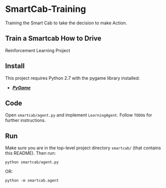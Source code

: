 # SmartCab-Training
Training the Smart Cab to take the decision to make Action.

## Train a Smartcab How to Drive

Reinforcement Learning Project

## Install

This project requires Python 2.7 with the pygame library installed:

* [***PyGame***](https://www.pygame.org/wiki/GettingStarted)

## Code

Open `smartcab/agent.py` and implement `LearningAgent`. Follow `TODO`s for further instructions.

## Run

Make sure you are in the top-level project directory `smartcab/` (that contains this README). Then run:

```python smartcab/agent.py```

OR:

```python -m smartcab.agent```
